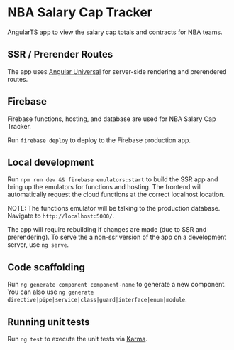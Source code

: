 # NBA Salary Cap Tracker

AngularTS app to view the salary cap totals and contracts for NBA teams.

## SSR / Prerender Routes

The app uses [Angular Universal](https://angular.io/guide/universal) for server-side rendering and prerendered routes.

## Firebase

Firebase functions, hosting, and database are used for NBA Salary Cap Tracker.

Run `firebase deploy` to deploy to the Firebase production app.

## Local development

Run `npm run dev && firebase emulators:start` to build the SSR app and bring up the emulators for functions and hosting. The frontend will automatically request the cloud functions at the correct localhost location.

NOTE: The functions emulator will be talking to the production database. Navigate to `http://localhost:5000/`.

The app will require rebuilding if changes are made (due to SSR and prerendering). To serve the a non-ssr version of the app on a development server, use `ng serve`.

## Code scaffolding

Run `ng generate component component-name` to generate a new component. You can also use `ng generate directive|pipe|service|class|guard|interface|enum|module`.

## Running unit tests

Run `ng test` to execute the unit tests via [Karma](https://karma-runner.github.io).
